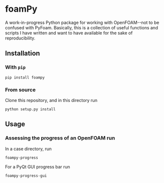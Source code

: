 # foamPy

A work-in-progress Python package for working with OpenFOAM--not to be confused
with PyFoam. Basically, this is a collection of useful functions and scripts
I have written and want to have available for the sake of reproducibility. 

## Installation

### With `pip`

    pip install foampy

### From source
Clone this repository, and in this directory run

    python setup.py install

## Usage

### Assessing the progress of an OpenFOAM run

In a case directory, run

    foampy-progress

For a PyQt GUI progress bar run

    foampy-progress-gui
